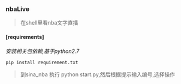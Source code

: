 ### nbaLive
>在shell里看nba文字直播

#### [requirements]

*安装相关包依赖,基于python2.7*

`pip install requirement.txt`

>到sina_nba 执行 python start.py,然后根据提示输入编号,选择操作
